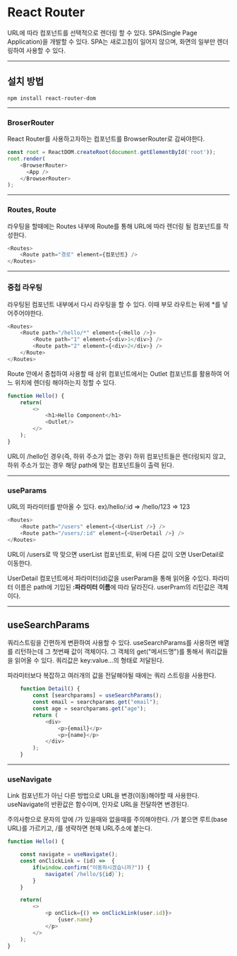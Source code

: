 # React Router

URL에 따라 컴포넌트를 선택적으로 렌더링 할 수 있다. SPA(Single Page Application)을 개발할 수 있다. SPA는 새로고침이 일어지 않으며, 화면의 일부만 렌더링하여 사용할 수 있다.


---

## 설치 방법
    npm install react-router-dom

---

### BroserRouter

React Router를 사용하고자하는 컴포넌트를 BrowserRouter로 감싸야한다.

```javascript
const root = ReactDOM.createRoot(document.getElementById('root'));
root.render(
    <BrowserRouter>    
      <App />
    </BrowserRouter>  
);
```
---

### Routes, Route

라우팅을 할때에는 Routes 내부에 Route를 통해 URL에 따라 렌더링 될 컴포넌트를 작성한다.

```javascript
<Routes>
    <Route path="경로" element={컴포넌트} />
</Routes>
```

---

### 중첩 라우팅

라우팅된 컴포넌트 내부에서 다시 라우팅을 할 수 있다.
이때 부모 라우트는 뒤에 *를 넣어주어야한다.

```javascript
<Routes>
    <Route path="/hello/*" element={<Hello />}>
        <Route path="1" element={<div>1</div>} />
        <Route path="2" element={<div>2</div>} />
    </Route>
</Routes>
```

Route 안에서 중첩하여 사용할 때 상위 컴포넌트에서는 Outlet 컴포넌트를 활용하여 어느 위치에 렌더링 해야하는지 정할 수 있다.

```javascript
function Hello() {
    return(
        <>
            <h1>Hello Component</h1>
            <Outlet/>
        </>
    );
}
```

URL이 /hello인 경우(즉, 하위 주소가 없는 경우) 하위 컴포넌트들은 렌더링되지 않고, 하위 주소가 있는 경우 해당 path에 맞는 컴포넌트들이 출력 된다.

---

### useParams

URL의 파라미터를 받아올 수 있다.
ex)/hello/:id => /hello/123 => 123


```javascript
<Routes>
    <Route path="/users" element={<UserList />} />
    <Route path="/users/:id" element={<UserDetail />} />
</Routes>
```
URL이 /users로 딱 맞으면 userList 컴포넌트로, 뒤에 다른 값이 오면 UserDetail로 이동한다.

UserDetail 컴포넌트에서 파라미터(id)값을 userParam을 통해 읽어올 수있다. 파라미터 이름은 path에 기입된 **:파라미터 이름**에 따라 달라진다. userPram의 리턴값은 객체이다.

---

## useSearchParams
쿼리스트링을 간편하게 변환하여 사용할 수 있다. useSearchParams를 사용하면 배열를 리턴하는데 그 첫번째 값이 객체이다. 그 객체의 get("메서드명")를 통해서 쿼리값들을 읽어올 수 있다. 쿼리값은 key:value...의 형태로 저달된다.

파라미터보다 복잡하고 여러개의 값을 전달해야될 때에는 쿼리 스트링을 사용한다.


```javascript
    function Detail() {
        const [searchparams] = useSearchParams();
        const email = searchparams.get("email");
        const age = searchparams.get("age");
        return (
            <div>
                <p>{email}</p>
                <p>{name}</p>
            </div>
        );
    }
```

---

### useNavigate

Link 컴포넌트가 아닌 다른 방법으로 URL을 변경(이동)해야할 때 사용한다. useNavigate의 반환값은 함수이며, 인자로 URL을 전달하면 변경된다.

주의사항으로 문자의 앞에 /가 있을때와 없을때를 주의해야한다. /가 붙으면 루트(base URL)를 가르키고, /를 생략하면 현재 URL주소에 붙는다.

```javascript
function Hello() {

    const navigate = useNavigate();
    const onClickLink = (id) =>  {
        if(window.confirm("이동하시겠습니까?")) {
            navigate(`/hello/${id}`);
        }
    }

    return(
        <>
            <p onClick={() => onClickLink(user.id)}>
                {user.name}
            </p>
        </>
    );
}
```